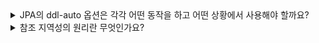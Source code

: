 <details>
<summary> 
  JPA의 ddl-auto 옵션은 각각 어떤 동작을 하고 어떤 상황에서 사용해야 할까요?
</summary>

🔗 질문 링크: [JPA의 ddl-auto 옵션은 각각 어떤 동작을 하고 어떤 상황에서 사용해야 할까요?](https://www.maeil-mail.kr/question/28)

✅ 답변 내용:
<pre>
  JPA ddl-auto는 네가지 옵션이 있습니다.
  지금으로써는 정확하지 않지만, 
  첫 번째로는 none으로 아무 일이 발생하지 않기 때문에 운영환경에서 사용합니다.
  ("아무 작업도 수행하지 않습니다")
  
  create는 정의된 엔티티대로 db에 생성이 되는 옵션입니다. 
  이 옵션은 운영일때는 사용하지 않아야되고 개발환경이나 테스트환경에서 사용됩니다.
  
  create-drop는 create와 비슷하지만 create를 하고 db에 있는 값을 drop합니다.
  이 옵션은 테스트 환경이 적절합니다.
  
  update는 엔티티의 값이 변경되었다면, db에도 수정된 데이터가 반영되는 것으로 알고 있습니다.
  update는 운영환경에서 사용이 됩니다.

  validate 스키마와 엔티티가 같은지 확인하고 연결해주는 옵션입니다.
  그렇기 때문에 운영환경에서 사용하는 것이 적절합니다.
</pre>

💡 꼬리 질문1: 프로덕션 환경에서 스키마 변경은 어떻게 해야하나요? 🤓
<pre>
  운영환경에서는 db를 변경하려면, Flyway 운영환경에서 코드를 변경할 수 있는 서비스를 사용해야된다고 생각합니다.
  db를 바꾸는 것을 .. 운영 중에는 데이터베이스 스키마를 바꾸게 됩니다.
</pre>

📝 피드백 내용:
<pre>
  1. 왜?(이유)에 대한 부연 설명 추가해서 답변하기
  2. 중복된 내용 횡설수설 금지(꼬리 질문에서)
</pre>

✨ 질문에 대한 보충 학습 내용:
<pre>
- 학습한 내용
- 또는 답변에 보완하면 좋았을 내용
</pre>

👀 참고 링크:

</details>

<details>
<summary> 
  참조 지역성의 원리란 무엇인가요?
</summary>

🔗 질문 링크: [참조 지역성의 원리란 무엇인가요?](https://www.maeil-mail.kr/question/293)

✅ 답변 내용:
<pre>
  참조할 때 메모리에 객체가 올라오면은 .. 메모리에 데이터가 있을거 아니에요
  그 메모리가 띄어져 있지 않고 가깝게 모여 있다면 성능 향상
</pre>

💡 꼬리 질문1: 시간 지역성과 공간 지역성에 대해 설명해주세요
<pre>
  
</pre>

📝 피드백 내용:
<pre>
  답변이 어지럽다고 느꼈습니다.
  다시 공부하고 정리해서 답변해주세용
</pre>

✨ 질문에 대한 보충 학습 내용:
<pre>
- 학습한 내용
- 또는 답변에 보완하면 좋았을 내용
</pre>

👀 참고 링크:

</details>
